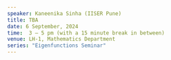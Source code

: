 ```yaml
---
speaker: Kaneenika Sinha (IISER Pune)
title: TBA
date: 6 September, 2024
time:  3 – 5 pm (with a 15 minute break in between)
venue: LH-1, Mathematics Department
series: "Eigenfunctions Seminar"
---
```


